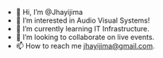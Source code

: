 - 👋 Hi, I’m @Jhayijima
- 👀 I’m interested in Audio Visual Systems!
- 🌱 I’m currently learning IT Infrastructure.
- 💞️ I’m looking to collaborate on live events.
- 📫 How to reach me jhayijima@gmail.com.

<!---
Jhayijima/Jhayijima is a ✨ special ✨ repository because its `README.md` (this file) appears on your GitHub profile.
You can click the Preview link to take a look at your changes.
--->
